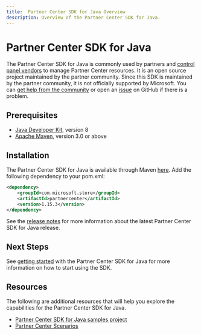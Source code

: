 ```yaml
---
title:  Partner Center SDK for Java Overview
description: Overview of the Partner Center SDK for Java.
---
```


# Partner Center SDK for Java

The Partner Center SDK for Java is commonly used by partners and [control panel vendors](https://docs.microsoft.com/partner-center/enroll-as-cpv) to manage Partner Center resources. It is an open source project maintained by the partner community. Since this SDK is maintained by the partner community, it is not officially supported by Microsoft. You can [get help from the community](https://stackoverflow.com/search?q=partner+center) or open an [issue](https://github.com/MicrosoftDocs/partner-center-java-docs/issues) on GitHub if there is a problem.

## Prerequisites

- [Java Developer Kit](https://adoptopenjdk.net/), version 8
- [Apache Maven](https://maven.apache.org/download.cgi), version 3.0 or above

## Installation

The Partner Center SDK for Java is available through Maven [here](https://maven.apache.org/download.cgi). Add the following dependency to your pom.xml:

```xml
<dependency>
    <groupId>com.microsoft.store</groupId>
    <artifactId>partnercenter</artifactId>
    <version>1.15.3</version>
</dependency>
```

See the [release notes](release-notes.md) for more information about the latest Partner Center SDK for Java release.

## Next Steps

See [getting started](get-started.md) with the Partner Center SDK for Java for more information on how to start using the SDK.

## Resources

The following are additional resources that will help you explore the capabilities for the Partner Center SDK for Java.

- [Partner Center SDK for Java samples project](https://docs.microsoft.com/samples/microsoft/partner-center-java-samples/partner-center-java-sdk-samples/)
- [Partner Center Scenarios](https://docs.microsoft.com/partner-center/develop/scenarios)
